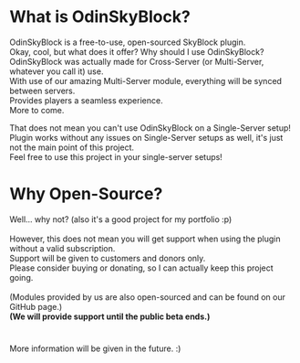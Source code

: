 # What is OdinSkyBlock?
OdinSkyBlock is a free-to-use, open-sourced SkyBlock plugin.<br>
Okay, cool, but what does it offer? Why should I use OdinSkyBlock?<br>
OdinSkyBlock was actually made for Cross-Server (or Multi-Server, whatever you call it) use.<br>
With use of our amazing Multi-Server module, everything will be synced between servers.<br>
Provides players a seamless experience.<br>
More to come.

That does not mean you can't use OdinSkyBlock on a Single-Server setup!<br>
Plugin works without any issues on Single-Server setups as well, it's just not the main point of this project.<br>
Feel free to use this project in your single-server setups!

# Why Open-Source?
Well... why not? (also it's a good project for my portfolio :p)<br><br>
However, this does not mean you will get support when using the plugin without a valid subscription.<br>
Support will be given to customers and donors only.<br>
Please consider buying or donating, so I can actually keep this project going.<br><br>
(Modules provided by us are also open-sourced and can be found on our GitHub page.)<br>
**(We will provide support until the public beta ends.)**<br>

#

More information will be given in the future. :)
